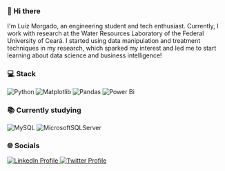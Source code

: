 ### 👋 Hi there 

I'm Luiz Morgado, an engineering student and tech enthusiast. Currently, I work with research at the Water Resources Laboratory of the Federal University of Ceará. I started using data manipulation and treatment techniques in my research, which sparked my interest and led me to start learning about data science and business intelligence!

### 💻 Stack 
![Python](https://img.shields.io/badge/python-3670A0?style=for-the-badge&logo=python&logoColor=ffdd54) ![Matplotlib](https://img.shields.io/badge/Matplotlib-%23ffffff.svg?style=for-the-badge&logo=Matplotlib&logoColor=black) ![Pandas](https://img.shields.io/badge/pandas-%23150458.svg?style=for-the-badge&logo=pandas&logoColor=white) ![Power Bi](https://img.shields.io/badge/power_bi-F2C811?style=for-the-badge&logo=powerbi&logoColor=black)

### 📚 Currently studying 
![MySQL](https://img.shields.io/badge/mysql-%2300f.svg?style=for-the-badge&logo=mysql&logoColor=white) ![MicrosoftSQLServer](https://img.shields.io/badge/Microsoft%20SQL%20Server-CC2927?style=for-the-badge&logo=microsoft%20sql%20server&logoColor=white)

### 🌐 Socials
<a href="https://www.linkedin.com/in/luiz-morgado-017203153/">
  <img src="https://img.shields.io/badge/linkedin-%230077B5.svg?style=for-the-badge&logo=linkedin&logoColor=white" alt="LinkedIn Profile">
</a> <a href="https://twitter.com/morgadoluizz">
  <img src="https://img.shields.io/badge/Twitter-%231DA1F2.svg?style=for-the-badge&logo=Twitter&logoColor=white" alt="Twitter Profile">
</a>
